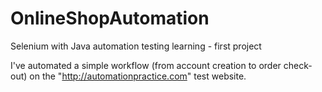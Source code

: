 # OnlineShopAutomation

Selenium with Java automation testing learning - first project

I've automated a simple workflow (from account creation to order check-out) on the "http://automationpractice.com" test website.
